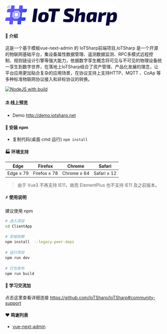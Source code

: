 <p align="left">
  <a href="https://iotsharp.io/">
    <img src="public/logo_white.svg" width="360px" alt="IoTSharp logo" />
  </a>
</p>


#### 🌈 介绍

这是一个基于模板vue-next-admin 的 IoTSharp前端项目,IoTSharp 是一个开源的物联网基础平台，集设备属性数据管理、遥测数据监测、RPC多模式远程控制、规则链设计引擎等强大能力，依据数字孪生概念将可见与不可见的物理设备统一孪生到数字世界，在落地上IoTSharp结合了资产管理、产品化发展的理念，让平台应用更加贴合复杂的应用场景，在协议支持上支持HTTP、MQTT 、CoAp 等多种标准物联网协议接入和非标协议的转换。  

[![NodeJS with build](https://github.com/IoTSharp/IoTSharp/actions/workflows/nodejsbuild.yml/badge.svg)](https://github.com/IoTSharp/ClientApp/actions/workflows/nodejsbuild.yml) 


#### ⛱️ 线上预览

- Demo <a href="http://demo.iotsharp.net" target="_blank">http://demo.iotsharp.net</a>
 


#### 🚧 安装 npm

- 复制代码(桌面 cmd 运行) `npm install `


#### 🏭 环境支持

| Edge      | Firefox      | Chrome      | Safari      |
| --------- | ------------ | ----------- | ----------- |
| Edge ≥ 79 | Firefox ≥ 78 | Chrome ≥ 64 | Safari ≥ 12 |

> 由于 Vue3 不再支持 IE11，故而 ElementPlus 也不支持 IE11 及之前版本。

#### ⚡ 使用说明

建议使用  npm 

```bash
# 进入项目
cd ClientApp

# 安装依赖
npm install  --legacy-peer-deps

# 运行项目
npm run dev

# 打包发布
npm run build
```

#### 💯 学习交流加
 
 点击这里查看详细连接 https://github.com/IoTSharp/IoTSharp#community-support


#### ❤️ 鸣谢列表

- <a href="https://github.com/lyt-Top/vue-next-admin" target="_blank">vue-next-admin</a>



 
